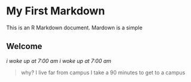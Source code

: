 # My First Markdown
This is an R Markdown document. Mardown is a simple 

## Welcome

*i woke up at 7:00 am*
_i woke up at 7:00 am_
>why? I live far from campus
>I take a 90 minutes to get to a campus




